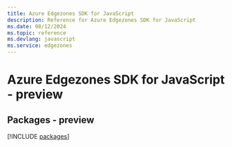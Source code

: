 ```yaml
---
title: Azure Edgezones SDK for JavaScript
description: Reference for Azure Edgezones SDK for JavaScript
ms.date: 08/12/2024
ms.topic: reference
ms.devlang: javascript
ms.service: edgezones
---
```

# Azure Edgezones SDK for JavaScript - preview
## Packages - preview
[!INCLUDE [packages](edgezones-index.md)]